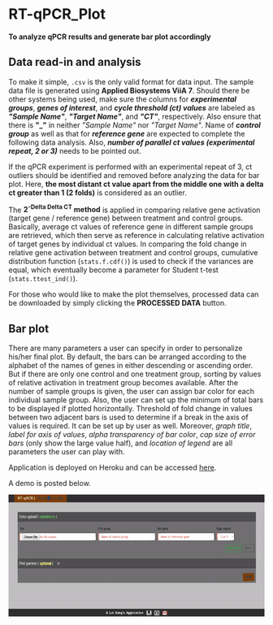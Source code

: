 # RT-qPCR_Plot

**To analyze qPCR results and generate bar plot accordingly**

## Data read-in and analysis

To make it simple, <code>.csv</code> is the only valid format for data input. The sample data file is generated using **Applied Biosystems ViiA 7**. Should there be other systems being used, make sure the columns for ***experimental groups***, ***genes of interest***, and ***cycle threshold (ct) values*** are labeled as ***"Sample Name"***, ***"Target Name"***, and ***"CT"***, respectively. Also ensure that there is **"_"** in neither *"Sample Name"* nor *"Target Name"*. Name of ***control group*** as well as that for ***reference gene*** are expected to complete the following data analysis. Also, ***number of parallel ct values (experimental repeat, 2 or 3)*** needs to be pointed out.

If the qPCR experiment is performed with an experimental repeat of 3, ct outliers should be identified and removed before analyzing the data for bar plot. Here, **the most distant ct value apart from the middle one with a delta ct greater than 1 (2 folds)** is considered as an outlier.

The **2<sup>-Delta Delta CT</sup> method** is applied in comparing relative gene activation (target gene / reference gene) between treatment and control groups. Basically, average ct values of reference gene in different sample groups are retrieved, which then serve as reference in calculating relative activation of target genes by individual ct values. In comparing the fold change in relative gene activation between treatment and control groups, cumulative distribution function (<code>stats.f.cdf()</code>) is used to check if the variances are equal, which eventually become a parameter for Student t-test (<code>stats.ttest_ind()</code>).

For those who would like to make the plot themselves, processed data can be downloaded by simply clicking the **PROCESSED DATA** button.

## Bar plot

There are many parameters a user can specify in order to personalize his/her final plot. By default, the bars can be arranged according to the alphabet of the names of genes in either descending or ascending order. But if there are only one control and one treatment group, sorting by values of relative activation in treatment group becomes available. After the number of sample groups is given, the user can assign bar color for each individual sample group. Also, the user can set up the minimum of total bars to be displayed if plotted horizontally. Threshold of fold change in values between two adjacent bars is used to determine if a break in the axis of values is required. It can be set up by user as well. Moreover, *graph title*, *label for axis of values*, *alpha transparency of bar color*, *cap size of error bars* (only show the large value half), and *location of legend* are all parameters the user can play with.

Application is deployed on Heroku and can be accessed <a href="https://koudash-qpcr-plot.herokuapp.com/">here</a>.

A demo is posted below.

<img src="./static/images/demo.gif" alt="App demo">
